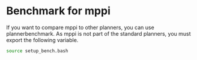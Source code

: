 # Benchmark for mppi

If you want to compare mppi to other planners, you can use plannerbenchmark.
As mppi is not part of the standard planners, you must export the following
variable.

```bash
source setup_bench.bash
```
